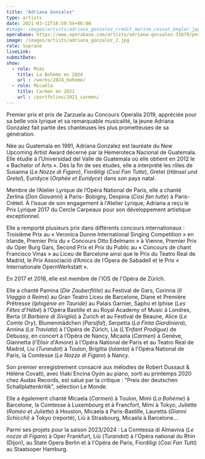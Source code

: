 ```yaml
---
title: "Adriana Gonzalez"
type: artists
date: 2021-03-12T16:59:54+06:00
#image: images/artists/adriana_gonzalez_credit_marine_cessat_begler.jpg
operabase: https://www.operabase.com/artists/adriana-gonzalez-31670/performances/en
image: /images/artists/adriana_gonzalez_2.jpg
role: Soprane
liveLink: 
submitDate: 
show:
  - role: Mimi
    title: La Bohème en 2024
    url : /works/2024_boheme/
  - role: Micaëla
    title: Carmen en 2021
    url : /portfolios/2021_carmen/
---
```



Premier prix et prix de Zarzuela au Concours Operalia 2019, appréciée pour sa belle voix lyrique 
et sa remarquable musicalité, la jeune Adriana Gonzalez fait partie des chanteuses les plus prometteuses de sa génération.

Née au Guatemala en 1991, Adriana Gonzalez est lauréate du New Upcoming Artist Award décerné par la Hemeroteca Nacional de Guatemala.
Elle étudie à l’Universidad del Valle de Guatemala où elle obtient en 2012 le « Bachelor of Arts ».
Dès la fin de ses études, elle a interprété les rôles de Susanna (*Le Nozze di Figaro*), Fiordiligi (*Così Fan Tutte*), 
Gretel (*Hänsel und Gretel*), Euridyce (*Orphée et Euridyce*) dans son pays natal.

Membre de l’Atelier Lyrique de l’Opéra National de Paris, elle a chanté Zerlina (*Don Giovanni*) à Paris- Bobigny, 
Despina (*Così fan tutte*) à Paris-Créteil. À l’issue de son engagement à l'Atelier Lyrique, Adriana a reçu 
le Prix Lyrique 2017 du Cercle Carpeaux pour son développement artistique exceptionnel.

Elle a remporté plusieurs prix dans différents concours internationaux : Troisième Prix au 
« Veronica Dunne International Singing Competition » en Irlande, Premier Prix du « Concours Otto Edelmann » à Vienne, 
Premier Prix du Oper Burg Gars, Second Prix et Prix du Public au « Concours de chant Francisco Vinas » au Liceu de Barcelone 
ainsi que le Prix du Teatro Real de Madrid, le Prix Associació d’Amics de l’Òpera de Sabadell et 
le Prix « Internationale OpernWerkstatt ».

En 2017 et 2018, elle est membre de l'IOS de l'Opéra de Zürich.

Elle a chanté Pamina (*Die Zauberflöte*) au Festival de Gars, Corinna (*Il Viaggio à Reims*) au Gran Teatro Liceu de Barcelone, 
Diane et Première Prêtresse (*Iphigénie en Tauride*) au Palais Garnier, Sapho et Iphise (*Les Fêtes d’Hébé*) à l’Opéra Bastille 
et au Royal Academy of Music à Londres, Berta (*Il Barbiere di Siviglia*) à Zurich et au Festival de Beaune, Alice (*Le Comte Ory*), 
Blumenmädchen (*Parsifal*), Serpetta (*La Finta Giardiniera*), Annina (*La Traviata*) à l'Opéra de Zürich, 
Lia (*L’Enfant Prodigue*) de Debussy, en concert à l’Opéra de Nancy, Micaela (*Carmen*) à Genève, 
Giannetta (*l'Elisir d'Amore*) à l'Opéra National de Paris et au Teatro Real de Madrid, Liu (*Turandot*) à Toulon, 
Brigitta (*Iolanta*) à l'Opéra National de Paris, la Comtesse (*Le Nozze di Figaro*) à Nancy.

Son premier enregistrement consacré aux mélodies de Robert Dussaut & Hélène Covatti, avec Iñaki Encina Oyón au piano, 
sorti au printemps 2020 chez Audax Records, est salué par la critique : "Preis der deutschen Schallplattenkritik", sélection Le Monde.

Elle a également chanté Micaela (*Carmen*) à Toulon, Mimi (*La Bohème*) à Barcelone, 
la Comtesse à Luxembourg et à Francfort, Mimi à Tokyo, Juliette (*Roméo et Juliette*) à Houston, Micaela à Paris-Bastille, 
Lauretta (*Gianni Schicchi*) à Tokyo (reporté), Liù à Strasbourg, Micaela à Barcelone...

Parmi ses projets pour la saison 2023/2024 : La Comtessa di Almaviva (*Le nozze di Figaro*) à Oper Frankfurt, 
Liù (*Turandot*) à l'Opéra national du Rhin (Dijon), au State Opera Berlin et à l'Opéra de Paris, 
Fiordiligi (*Cosi Fan Tutti*) au Staatsoper Hamburg.


